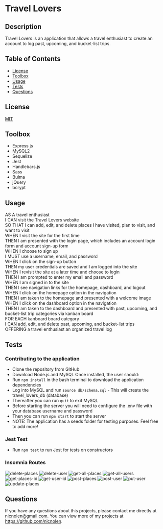 
# Travel Lovers

## Description
Travel Lovers is an application that allows a travel enthusiast to create an account to log past, upcoming, and bucket-list trips.

## Table of Contents
* [License](#license)
* [Toolbox](#toolbox)
* [Usage](#usage)
* [Tests](#tests)
* [Questions](#questions)

## License 
[MIT](https://choosealicense.com/licenses/mit/)

## Toolbox
* Express.js
* MySQL2
* Sequelize
* Jest
* Handlebars.js
* Sass
* Bulma
* jQuery
* bcrypt

## Usage 
AS A travel enthusiast </br>
I CAN visit the Travel Lovers website </br>
SO THAT I can add, edit, and delete places I have visited, plan to visit, and want to visit </br>
WHEN I visit the site for the first time </br>
THEN I am presented with the login page, which includes an account login form and account sign-up form </br>
WHEN I choose to sign up </br>
I MUST use a username, email, and password </br>
WHEN I click on the sign-up button </br>
THEN my user credentials are saved and I am logged into the site </br>
WHEN I revisit the site at a later time and choose to login </br>
THEN I am prompted to enter my email and password </br>
WHEN I am signed in to the site </br>
THEN I see navigation links for the homepage, dashboard, and logout </br>
WHEN I click on the homepage option in the navigation </br>
THEN I am taken to the homepage and presented with a welcome image </br>
WHEN I click on the dashboard option in the navigation </br>
THEN I am taken to the dashboard and presented with past, upcoming, and bucket-list trip categories via kanban board </br>
FOR EACH kanboard board category </br>
I CAN add, edit, and delete past, upcoming, and bucket-list trips </br>
OFFERING a travel enthusiast an organized travel log

## Tests
### Contributing to the application
* Clone the repository from GitHub
* Download Node.js and MySQL
Once installed, the user should:
* Run `npm install` in the bash terminal to download the application dependencies
* Log into MySQL and run `source db/schema.sql` - This will create the travel_lovers_db (database)
* Thereafter you can run `quit` to exit MySQL
* Before starting the server you will need to configure the .env file with your database username and password
* Then you can run `npm start` to start the server
* NOTE: The application has a seeds folder for testing purposes. Feel free to add more!
### Jest Test
* Run `npm test` to run Jest for tests on constructors
### Insomnia Routes
![delete-places](https://user-images.githubusercontent.com/91860506/155267361-3b8631cc-fcbd-49b0-b689-45f6f9931cd4.PNG)
![delete-user](https://user-images.githubusercontent.com/91860506/155267371-b4e3d96b-a48a-48ca-9d64-cdf13aab3f00.png)
![get-all-places](https://user-images.githubusercontent.com/91860506/155267380-89507b61-a957-4bbf-9d26-a01b63cc25de.PNG)
![get-all-users](https://user-images.githubusercontent.com/91860506/155267388-758fb92a-10fa-472d-9b2d-db3bba1e585a.png)
![get-places-id](https://user-images.githubusercontent.com/91860506/155267400-19b6c594-2947-44d8-8253-2f172f3280cf.PNG)
![get-user-id](https://user-images.githubusercontent.com/91860506/155267408-b0306e94-1123-45e1-8a0f-c0673f31f69f.png)
![post-places](https://user-images.githubusercontent.com/91860506/155267417-29cf5a3e-2b25-4db3-bd69-7ec51e6c29d1.PNG)
![post-user](https://user-images.githubusercontent.com/91860506/155267423-17beae31-ad4a-487a-ab03-cd7bed5e240d.png)
![put-user](https://user-images.githubusercontent.com/91860506/155267432-d3a9a5ce-c281-49cb-bc17-e45b63b07d82.png)
![update-places](https://user-images.githubusercontent.com/91860506/155267441-ded4a283-a411-4be6-8e67-b6e893018f64.PNG)

## Questions
If you have any questions about this projects, please contact me directly at nicnolen@gmail.com. You can view more of my projects at https://github.com/nicnolen.



